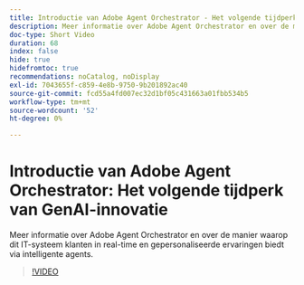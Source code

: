 ```yaml
---
title: Introductie van Adobe Agent Orchestrator - Het volgende tijdperk van GenAI-innovatie
description: Meer informatie over Adobe Agent Orchestrator en over de manier waarop dit IT-systeem klanten in real-time en gepersonaliseerde ervaringen biedt via intelligente agents.
doc-type: Short Video
duration: 68
index: false
hide: true
hidefromtoc: true
recommendations: noCatalog, noDisplay
exl-id: 7043655f-c859-4e8b-9750-9b201892ac40
source-git-commit: fcd55a4fd007ec32d1bf05c431663a01fbb534b5
workflow-type: tm+mt
source-wordcount: '52'
ht-degree: 0%

---
```


# Introductie van Adobe Agent Orchestrator: Het volgende tijdperk van GenAI-innovatie

Meer informatie over Adobe Agent Orchestrator en over de manier waarop dit IT-systeem klanten in real-time en gepersonaliseerde ervaringen biedt via intelligente agents.

<!-- 62_S653_3442539_67_introducing-adobes-agent-orchestrator-the-next-era-of-genai-innovation -->
>[!VIDEO](https://video.tv.adobe.com/v/3458307/?learn=on&enablevpops=true)
